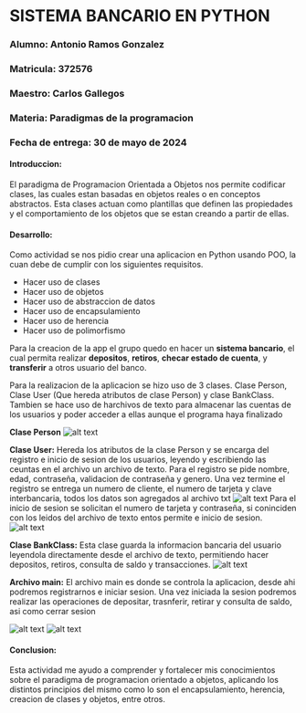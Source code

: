 # SISTEMA BANCARIO EN PYTHON

### Alumno: Antonio Ramos Gonzalez
### Matricula: 372576
### Maestro: Carlos Gallegos
### Materia: Paradigmas de la programacion
### Fecha de entrega: 30 de mayo de 2024


#### Introduccion:
El paradigma de Programacion Orientada a Objetos nos permite codificar clases, las cuales estan basadas en objetos reales o en conceptos abstractos. Esta clases actuan como plantillas que definen las propiedades y el comportamiento de los objetos que se estan creando a partir de ellas.
#### Desarrollo:
Como actividad se nos pidio crear una aplicacion en Python usando POO, la cuan debe de cumplir con los siguientes requisitos.
* Hacer uso de clases
* Hacer uso de objetos
* Hacer uso de abstraccion de datos
* Hacer uso de encapsulamiento
* Hacer uso de herencia
* Hacer uso de polimorfismo 

Para la creacion de la app el grupo quedo en hacer un **sistema bancario**, el cual permita realizar **depositos**, **retiros**, **checar estado de cuenta**, y **transferir** a otros usuario del banco.

Para la realizacion de la aplicacion se hizo uso de 3 clases. Clase Person, Clase User (Que hereda atributos de clase Person) y clase BankClass. Tambien se hace uso de harchivos de texto para almacenar las cuentas de los usuarios y poder acceder a ellas aunque el programa haya finalizado

**Clase Person**
![alt text](Img/image.png)

**Clase User:**
Hereda los atributos de la clase Person y se encarga del registro e inicio de sesion de los usuarios, leyendo y escribiendo las ceuntas en el archivo un archivo de texto.
Para el registro se pide nombre, edad, contraseña, validacion de contraseña y genero. Una vez termine el registro se entrega un numero de cliente, el numero de tarjeta y clave interbancaria, todos los datos son agregados al archivo txt
![alt text](Img/image2.png)
Para el inicio de sesion se solicitan el numero de tarjeta y contraseña, si coninciden con los leidos del archivo de texto entos permite e inicio de sesion. 
![alt text](Img/image3.png)

**Clase BankClass:**
Esta clase guarda la informacion bancaria del usuario leyendola directamente desde el archivo de texto, permitiendo hacer depositos, retiros, consulta de saldo y transacciones.
![alt text](Img/image4.png)

**Archivo main:**
El archivo main es donde se controla la aplicacion, desde ahi podremos registrarnos e iniciar sesion. Una vez iniciada la sesion podremos realizar las operaciones de depositar, trasnferir, retirar y consulta de saldo, asi como cerrar sesion

![alt text](Img/image5.png)
![alt text](Img/image6.png)

#### Conclusion:
Esta actividad me ayudo a comprender y fortalecer mis conocimientos sobre el paradigma de programacion orientado a objetos, aplicando los distintos principios del mismo como lo son el encapsulamiento, herencia, creacion de clases y objetos, entre otros.